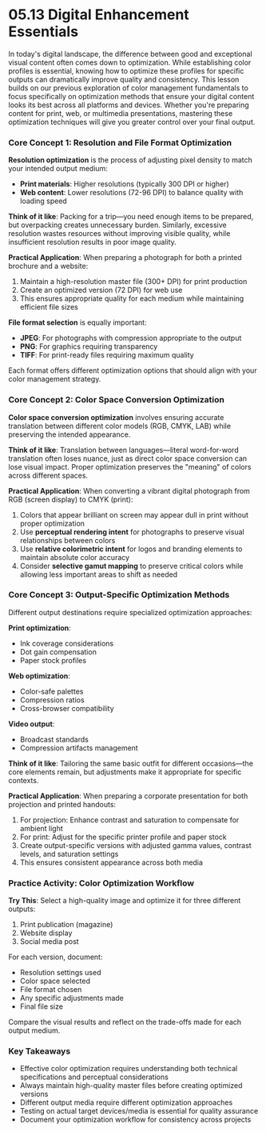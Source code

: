 # 05.13 Digital Enhancement Essentials


In today's digital landscape, the difference between good and exceptional visual content often comes down to optimization. While establishing color profiles is essential, knowing how to optimize these profiles for specific outputs can dramatically improve quality and consistency. This lesson builds on our previous exploration of color management fundamentals to focus specifically on optimization methods that ensure your digital content looks its best across all platforms and devices. Whether you're preparing content for print, web, or multimedia presentations, mastering these optimization techniques will give you greater control over your final output.

### Core Concept 1: Resolution and File Format Optimization

**Resolution optimization** is the process of adjusting pixel density to match your intended output medium:
- **Print materials**: Higher resolutions (typically 300 DPI or higher)
- **Web content**: Lower resolutions (72-96 DPI) to balance quality with loading speed

**Think of it like**: Packing for a trip—you need enough items to be prepared, but overpacking creates unnecessary burden. Similarly, excessive resolution wastes resources without improving visible quality, while insufficient resolution results in poor image quality.

**Practical Application**: When preparing a photograph for both a printed brochure and a website:
1. Maintain a high-resolution master file (300+ DPI) for print production
2. Create an optimized version (72 DPI) for web use
3. This ensures appropriate quality for each medium while maintaining efficient file sizes

**File format selection** is equally important:
- **JPEG**: For photographs with compression appropriate to the output
- **PNG**: For graphics requiring transparency
- **TIFF**: For print-ready files requiring maximum quality

Each format offers different optimization options that should align with your color management strategy.

### Core Concept 2: Color Space Conversion Optimization

**Color space conversion optimization** involves ensuring accurate translation between different color models (RGB, CMYK, LAB) while preserving the intended appearance.

**Think of it like**: Translation between languages—literal word-for-word translation often loses nuance, just as direct color space conversion can lose visual impact. Proper optimization preserves the "meaning" of colors across different spaces.

**Practical Application**: When converting a vibrant digital photograph from RGB (screen display) to CMYK (print):
1. Colors that appear brilliant on screen may appear dull in print without proper optimization
2. Use **perceptual rendering intent** for photographs to preserve visual relationships between colors
3. Use **relative colorimetric intent** for logos and branding elements to maintain absolute color accuracy
4. Consider **selective gamut mapping** to preserve critical colors while allowing less important areas to shift as needed

### Core Concept 3: Output-Specific Optimization Methods

Different output destinations require specialized optimization approaches:

**Print optimization**:
- Ink coverage considerations
- Dot gain compensation
- Paper stock profiles

**Web optimization**:
- Color-safe palettes
- Compression ratios
- Cross-browser compatibility

**Video output**:
- Broadcast standards
- Compression artifacts management

**Think of it like**: Tailoring the same basic outfit for different occasions—the core elements remain, but adjustments make it appropriate for specific contexts.

**Practical Application**: When preparing a corporate presentation for both projection and printed handouts:
1. For projection: Enhance contrast and saturation to compensate for ambient light
2. For print: Adjust for the specific printer profile and paper stock
3. Create output-specific versions with adjusted gamma values, contrast levels, and saturation settings
4. This ensures consistent appearance across both media

### Practice Activity: Color Optimization Workflow

**Try This**: Select a high-quality image and optimize it for three different outputs:
1. Print publication (magazine)
2. Website display
3. Social media post

For each version, document:
- Resolution settings used
- Color space selected
- File format chosen
- Any specific adjustments made
- Final file size

Compare the visual results and reflect on the trade-offs made for each output medium.

### Key Takeaways

- Effective color optimization requires understanding both technical specifications and perceptual considerations
- Always maintain high-quality master files before creating optimized versions
- Different output media require different optimization approaches
- Testing on actual target devices/media is essential for quality assurance
- Document your optimization workflow for consistency across projects
